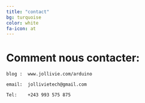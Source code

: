 ```yaml
---
title: "contact"
bg: turquoise
color: white
fa-icon: at
---
```


# Comment nous contacter:
	
	blog : 	www.jollivie.com/arduino

	email: 	jollivietech@gmail.com

	Tel: 	+243 993 575 875









